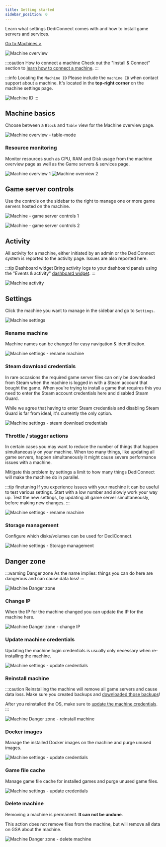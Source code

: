 ```yaml
---
title: Getting started
sidebar_position: 0
---
```


Learn what settings DediConnect comes with and how to install game servers and services.

[Go to Machines >](https://dash.gameserverapp.com/machine)

![Machine overview](/img/dashboard/machines/getting_started/machine_overview.jpg)

:::caution How to connect a machine
Check out the "Install & Connect" section to [learn how to connect a machine](/getting_started/dediconnect/getting_started).
:::

:::info Locating the `Machine ID`
Please include the `machine ID` when contact support about a machine. It's located in the __top-right corner__ on the machine settings page.

![Machine ID](/img/dashboard/machines/getting_started/machine_id.jpg)
:::

## Machine basics
Choose between a `Block` and `Table` view for the Machine overview page. 

![Machine overview - table-mode](/img/dashboard/machines/getting_started/machine_overview_table.jpg)

### Resource monitoring
Monitor resources such as CPU, RAM and Disk usage from the machine overview page as well as the Game servers & services page.

![Machine overview 1](/img/dashboard/machines/getting_started/machine_details_1.jpg)
![Machine overview 2](/img/dashboard/machines/getting_started/machine_details_2.jpg)



## Game server controls
Use the controls on the sidebar to the right to manage one or more game servers hosted on the machine.

![Machine - game server controls 1](/img/dashboard/machines/getting_started/gameserver_controls_1.jpg)

![Machine - game server controls 2](/img/dashboard/machines/getting_started/gameserver_controls_2.jpg)


## Activity
All activity for a machine, either initiated by an admin or the DediConnect system is reported to the activity page. Issues are also reported here.

:::tip Dashboard widget
Bring activity logs to your dashboard panels using the "Events & activity" [dashboard widget](/dashboard/dashboard_panel_widgets).
:::

![Machine activity](/img/dashboard/machines/getting_started/machine_activity.jpg)

## Settings
Click the machine you want to manage in the sidebar and go to `Settings`.

![Machine settings](/img/dashboard/machines/getting_started/machine_settings.jpg)

### Rename machine
Machine names can be changed for easy navigation & identification. 

![Machine settings - rename machine](/img/dashboard/machines/getting_started/rename_machine.jpg)

### Steam download credentials
In rare occasions the required game server files can only be downloaded from Steam when the machine is logged in with a Steam account that bought the game. When you're trying to install a game that requires this you need to enter the Steam account credentials here and disabled Steam Guard.

While we agree that having to enter Steam credentials and disabling Steam Guard is far from ideal, it's currently the only option.

![Machine settings - steam download credentials](/img/dashboard/machines/getting_started/machine_steam_download_credentials.jpg)

### Throttle / stagger actions
In certain cases you may want to reduce the number of things that happen simultaneously on your machine. When too many things, like updating all game servers, happen simultaneously it might cause severe performance issues with a machine.

Mitigate this problem by settings a limit to how many things DediConnect will make the machine do in parallel.

:::tip finetuning
If you experience issues with your machine it can be useful to test various settings. Start with a low number and slowly work your way up. Test the new settings, by updating all game server simultaneously, before making new changes.
:::

![Machine settings - rename machine](/img/dashboard/machines/getting_started/throtte_stagger_machine_actions.jpg)

### Storage management
Configure which disks/volumes can be used for DediConnect.

![Machine settings - Storage management](/img/dashboard/machines/getting_started/machine_storage_management.jpg)

## Danger zone

:::warning Danger zone
As the name implies: things you can do here are dangerous and can cause data loss!
:::

![Machine Danger zone](/img/dashboard/machines/getting_started/machine_danger_zone.jpg)

### Change IP
When the IP for the machine changed you can update the IP for the machine here.

![Machine Danger zone - change IP](/img/dashboard/machines/getting_started/change_machine_ip.jpg)


### Update machine credentials
Updating the machine login credentials is usually only necessary when re-installing the machine.

![Machine settings - update credentials](/img/dashboard/machines/getting_started/update_machine_credentials.jpg)

### Reinstall machine

:::caution
Reinstalling the machine will remove all game servers and cause data loss. Make sure you created backups and [downloaded those backups](/dashboard/machines/practical_info#directories--folders)!

After you reinstalled the OS, make sure to [update the machine credentials](/dashboard/machines/getting_started#update-machine-credentials).
:::

![Machine Danger zone - reinstall machine](/img/dashboard/machines/getting_started/reinstall_machine.jpg)

### Docker images
Manage the installed Docker images on the machine and purge unused images.

![Machine settings - update credentials](/img/dashboard/machines/getting_started/machine_docker_images.jpg)

### Game file cache
Manage game file cache for installed games and purge unused game files.

![Machine settings - update credentials](/img/dashboard/machines/getting_started/machine_game_file_cache.jpg)

### Delete machine
Removing a machine is permanent. __It can not be undone__.

This action does not remove files from the machine, but will remove all data on GSA about the machine.

![Machine Danger zone - delete machine](/img/dashboard/machines/getting_started/delete_machine.jpg)